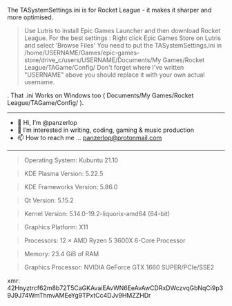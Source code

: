 The TASystemSettings.ini is for Rocket League - it makes it sharper and more optimised. 

> Use Lutris to install Epic Games Launcher and then download Rocket League. For the best settings : Right click Epic Games Store on Lutris and select 'Browse Files'  You need to put the TASystemSettings.ini in /home/USERNAME/Games/epic-games-store/drive_c/users/USERNAME/Documents/My Games/Rocket League/TAGame/Config/
>Don't forget where I've written "USERNAME" above you should replace it with your own actual username.

. That .ini Works on Windows too ( Documents/My Games/Rocket League/TAGame/Config/ ).

_________________________________________________________________
- 👋 Hi, I’m @panzerlop
- 👀 I’m interested in writing, coding, gaming & music production
- 📫 How to reach me ... panzerlop@protonmail.com

_________________________________________________________________


> Operating System: Kubuntu 21.10
 
> KDE Plasma Version: 5.22.5

> KDE Frameworks Version: 5.86.0

> Qt Version: 5.15.2

> Kernel Version: 5.14.0-19.2-liquorix-amd64 (64-bit)

> Graphics Platform: X11

> Processors: 12 × AMD Ryzen 5 3600X 6-Core Processor

> Memory: 23.4 GiB of RAM

> Graphics Processor: NVIDIA GeForce GTX 1660 SUPER/PCIe/SSE2

xmr: 42Hnyztrcf62m8b72T5CaGKAvaiEAvWN6EeAvAwCDRxDWczvqGbNqCi9p39J9J74WmThmvAMEeYg9TPxtCc4DJv9HMZZHDr
